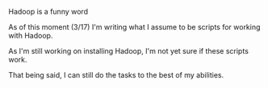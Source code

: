 Hadoop is a funny word

As of this moment (3/17) I'm writing what I assume to be scripts for working with Hadoop.

As I'm still working on installing Hadoop, I'm not yet sure if these scripts work.

That being said, I can still do the tasks to the best of my abilities.